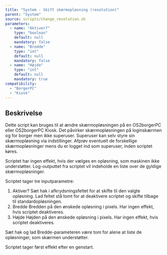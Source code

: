 ```yaml
---
title: "System - Skift skærmopløsning (resolution)"
parent: "System"
source: scripts/change_resolution.sh
parameters:
  - name: "Aktiver?"
    type: "boolean"
    default: null
    mandatory: false
  - name: "Bredde"
    type: "int"
    default: null
    mandatory: false
  - name: "Højde"
    type: "int"
    default: null
    mandatory: true
compatibility: 
  - "BorgerPC"
  - "Kiosk"
---
```


## Beskrivelse
Dette script kan bruges til at ændre skærmopløsningen på en OS2borgerPC eller OS2borgerPC Kiosk.
Det påvirker skærmopløsningen på loginskærmen og for borger men ikke superuser. Superuser kan selv styre sin skærmopløsning via indstillinger.
Afprøv eventuelt de forskellige skærmopløsninger mens du er logget ind som superuser, inden scriptet køres.

Scriptet har ingen effekt, hvis der vælges en opløsning, som maskinen ikke understøtter.
Log-outputtet fra scriptet vil indeholde en liste over de gyldige skærmopløsninger.

Scriptet tager tre inputparametre:
1. Aktiver?
Sæt hak i afkrydsningsfeltet for at skifte til den valgte opløsning.
Lad feltet stå tomt for at deaktivere scriptet og skifte tilbage til standardopløsningen.
2. Bredde
Bredden på den ønskede opløsning i pixels. Har ingen effekt, hvis scriptet deaktiveres.
3. Højde
Højden på den ønskede opløsning i pixels. Har ingen effekt, hvis scriptet deaktiveres.

Sæt hak og lad Bredde-parameteren være tom for alene at liste de opløsninger, som skærmen understøtter.

Scriptet tager først effekt efter en genstart.